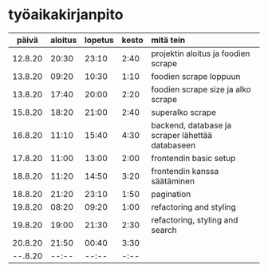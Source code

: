 # työaikakirjanpito
 
| päivä   | aloitus | lopetus | kesto |mitä tein |
| :------:|:--------|:--------|:------|:---------|
| 12.8.20 | 20:30   |  23:10  | 2:40  |projektin aloitus ja foodien scrape|
| 13.8.20 | 09:20   |  10:30  | 1:10  |foodien scrape loppuun|
| 13.8.20 | 17:40   |  20:00  | 2:20  |foodien scrape size ja alko scrape|
| 15.8.20 | 18:20   |  21:00  | 2:40  |superalko scrape|
| 16.8.20 | 11:10   |  15:40  | 4:30  |backend, database ja scraper lähettää databaseen |
| 17.8.20 | 11:00   |  13:00  | 2:00  |frontendin basic setup|
| 18.8.20 | 11:20   |  14:50  | 3:20  |frontendin kanssa säätäminen|
| 18.8.20 | 21:20   |  23:10  | 1:50  |pagination|
| 19.8.20 | 08:20   |  09:20  | 1:00  |refactoring and styling|
| 19.8.20 | 19:00   |  21:30  | 2:30  |refactoring, styling and search|
| 20.8.20 | 21:50   |  00:40  | 3:30  ||
| --.8.20 | --:--   |  --:--  | -:--  ||